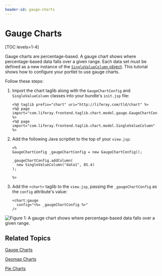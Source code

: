 ```yaml
---
header-id: gauge-charts
---
```


# Gauge Charts

[TOC levels=1-4]

Gauge charts are percentage-based. A gauge chart shows where percentage-based 
data falls over a given range. Each data set must be defined as a new instance 
of the 
[`SingleValueColumn` object](@app-ref@/foundation/latest/javadocs/com/liferay/frontend/taglib/chart/model/SingleValueColumn.html). 
This tutorial shows how to configure your portlet to use gauge charts. 

Follow these steps:

1.  Import the chart taglib along with the `GaugeChartConfig` and 
    `SingleValueColumn` classes into your bundle's `init.jsp` file:

        <%@ taglib prefix="chart" uri="http://liferay.com/tld/chart" %>
        <%@ page import="com.liferay.frontend.taglib.chart.model.gauge.GaugeChartConfig" %>
        <%@ page import="com.liferay.frontend.taglib.chart.model.SingleValueColumn" %>

2.  Add the following Java scriptlet to the top of your `view.jsp`:

        <%
        GaugeChartConfig _gaugeChartConfig = new GaugeChartConfig();

        _gaugeChartConfig.addColumn(
          new SingleValueColumn("data1", 85.4)
        );

        %>

3.  Add the `<chart>` taglib to the `view.jsp`, passing the `_gaugeChartConfig` 
    as the `config` attribute's value:

        <chart:gauge
          config="<%= _gaugeChartConfig %>"
        />
    
![Figure 1: A gauge chart shows where percentage-based data falls over a given range.](../../../images/chart-taglib-gauge.png)

## Related Topics

[Gauge Charts](/docs/7-1/tutorials/-/knowledge_base/t/gauge-charts)

[Geomap Charts](/docs/7-1/tutorials/-/knowledge_base/t/geomap-charts)

[Pie Charts](/docs/7-1/tutorials/-/knowledge_base/t/pie-charts)
